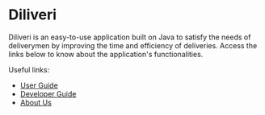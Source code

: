 # Diliveri

Diliveri is an easy-to-use application built on Java to satisfy the needs of deliverymen by improving the time and efficiency of deliveries. Access the links below to know about the application's functionalities.

Useful links:
* [User Guide](UserGuide.md)
* [Developer Guide](DeveloperGuide.md)
* [About Us](AboutUs.md)

